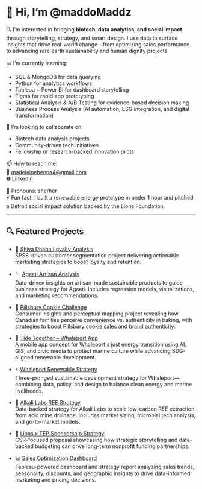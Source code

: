 # 👋 Hi, I’m @maddoMaddz

🔍 I’m interested in bridging **biotech, data analytics, and social impact** through storytelling, strategy, and smart design. I use data to surface insights that drive real-world change—from optimizing sales performance to advancing rare earth sustainability and human dignity projects.

📊 I’m currently learning:  
- SQL & MongoDB for data querying  
- Python for analytics workflows  
- Tableau + Power BI for dashboard storytelling  
- Figma for rapid app prototyping  
- Statistical Analysis & A/B Testing for evidence-based decision making  
- Business Process Analysis (AI automation, ESG integration, and digital transformation)

🤝 I’m looking to collaborate on:
- Biotech data analysis projects  
- Community-driven tech initiatives  
- Fellowship or research-backed innovation pilots  

📫 How to reach me:  
**📧** madeleinebenna4@gmail.com  
**🌐** [LinkedIn](https://www.linkedin.com/in/madeleine-benna/)

💬 Pronouns: she/her  
⚡ Fun fact: I built a renewable energy prototype in under 1 hour and pitched a Detroit social impact solution backed by the Lions Foundation.

---

## 🔍 Featured Projects

- 🍛 [Shiva Dhaba Loyalty Analysis](https://github.com/maddoMaddz/shiva-dhaba-loyalty-analysis)  
  SPSS-driven customer segmentation project delivering actionable marketing strategies to boost loyalty and retention.

- 🪡 [Agaati Artisan Analysis](https://github.com/maddoMaddz/agaati-artisan-analysis)  
  Data-driven insights on artisan-made sustainable products to guide business strategy for Agaati. Includes regression models, visualizations, and marketing recommendations.

- 🍪 [Pillsbury Cookie Challenge](https://github.com/maddoMaddz/pillsbury-cookie-challenge)  
  Consumer insights and perceptual mapping project revealing how Canadian families perceive convenience vs. authenticity in baking, with strategies to boost Pillsbury cookie sales and brand authenticity.

- 🌊 [Tide Together – Whaleport App](https://github.com/maddoMaddz/tide-together-whaleport)  
  A mobile app concept for Whaleport's just energy transition using AI, GIS, and civic media to protect marine culture while advancing SDG-aligned renewable development.

- ⚡ [Whaleport Renewable Strategy](https://github.com/maddoMaddz/whaleport-renewable-strategy)  
  Three-pronged sustainable development strategy for Whaleport—combining data, policy, and design to balance clean energy and marine livelihoods.

- 🧪 [Alkali Labs REE Strategy](https://github.com/maddoMaddz/alkali-labs-ree-strategy)  
  Data-backed strategy for Alkali Labs to scale low-carbon REE extraction from acid mine drainage. Includes market sizing, microbial tech analysis, and go-to-market models.

- 🤝 [Lions x TEP Sponsorship Strategy](https://github.com/maddoMaddz/lionsxtep-sponsorship-strategy)  
  CSR-focused proposal showcasing how strategic storytelling and data-backed budgeting can drive long-term nonprofit funding partnerships.

- 📊 [Sales Optimization Dashboard](https://github.com/maddoMaddz/sales-optimization-dashboard)  
  Tableau-powered dashboard and strategy report analyzing sales trends, seasonality, discounts, and geographic insights to drive data-informed marketing and pricing decisions.
